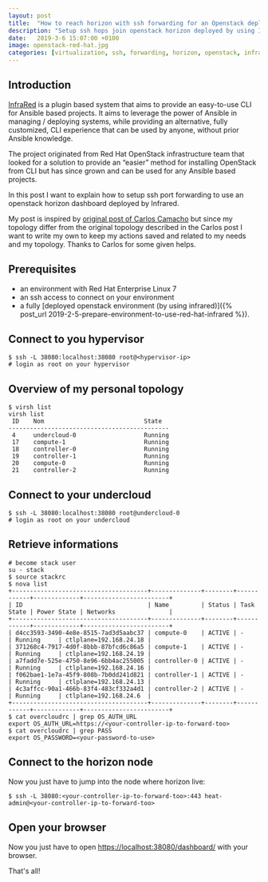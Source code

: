 ```yaml
---
layout: post
title:  "How to reach horizon with ssh forwarding for an Openstack deployed with Infrared and haproxy"
description: "Setup ssh hops join openstack horizon deployed by using Infrared and haproxy"
date:   2019-3-6 15:07:00 +0100
image: openstack-red-hat.jpg
categories: [virtualization, ssh, forwarding, horizon, openstack, infrared]
---
```

## Introduction
[InfraRed](https://infrared.readthedocs.io/en/stable/index.html) is a plugin
based system that aims to provide an easy-to-use CLI for Ansible based projects.
It aims to leverage the power of Ansible in managing / deploying systems,
while providing an alternative, fully customized, CLI experience that can be used by anyone,
without prior Ansible knowledge.

The project originated from Red Hat OpenStack infrastructure team that looked for a solution to
provide an “easier” method for installing OpenStack from CLI but has since grown and can be
used for any Ansible based projects.

In this post I want to explain how to setup ssh port forwarding to use an 
openstack horizon dashboard deployed by Infrared.

My post is inspired by [original post of Carlos Camacho](https://www.anstack.com/blog/2016/07/02/ssh-multi-hop-tripleo.html)
but since my topology differ from the original topology described in the Carlos post I want to write my own to keep
my actions saved and related to my needs and my topology. Thanks to Carlos for some given helps.

## Prerequisites
- an environment with Red Hat Enterprise Linux 7
- an ssh access to connect on your environment
- a fully [deployed openstack environment (by using infrared)]({% post_url 2019-2-5-prepare-environment-to-use-red-hat-infrared %}).

## Connect to you hypervisor

```shell
$ ssh -L 38080:localhost:38080 root@<hypervisor-ip>
# login as root on your hypervisor
```

## Overview of my personal topology

```shell
$ virsh list
virsh list
 ID    Nom                            State
---------------------------------------------
 4     undercloud-0                   Running
 17    compute-1                      Running
 18    controller-0                   Running
 19    controller-1                   Running
 20    compute-0                      Running
 21    controller-2                   Running
```

## Connect to your undercloud

```shell
$ ssh -L 38080:localhost:38080 root@undercloud-0
# login as root on your undercloud
```

## Retrieve informations

```shell
# become stack user
su - stack
$ source stackrc
$ nova list
+--------------------------------------+--------------+--------+------------+-------------+------------------------+
| ID                                   | Name         | Status | Task State | Power State | Networks               |
+--------------------------------------+--------------+--------+------------+-------------+------------------------+
| d4cc3593-3490-4e8e-8515-7ad3d5aabc37 | compute-0    | ACTIVE | -          | Running     | ctlplane=192.168.24.18 |
| 371268c4-7917-4d0f-8bbb-87bfcd6c86a5 | compute-1    | ACTIVE | -          | Running     | ctlplane=192.168.24.19 |
| a7fadd7e-525e-4750-8e96-6bb4ac255005 | controller-0 | ACTIVE | -          | Running     | ctlplane=192.168.24.16 |
| f062bae1-1e7a-45f9-808b-7b0dd241d821 | controller-1 | ACTIVE | -          | Running     | ctlplane=192.168.24.13 |
| 4c3affcc-90a1-466b-83f4-483cf332a4d1 | controller-2 | ACTIVE | -          | Running     | ctlplane=192.168.24.6  |
+--------------------------------------+--------------+--------+------------+-------------+------------------------+
$ cat overcloudrc | grep OS_AUTH_URL
export OS_AUTH_URL=https://<your-controller-ip-to-forward-too>
$ cat overcloudrc | grep PASS
export OS_PASSWORD=<your-password-to-use>
```

## Connect to the horizon node

Now you just have to jump into the node where horizon live:

```shell
$ ssh -L 38080:<your-controller-ip-to-forward-too>:443 heat-admin@<your-controller-ip-to-forward-too>
```

## Open your browser

Now you just have to open [https://localhost:38080/dashboard/](https://localhost:38080/dashboard/) with your browser.

That's all!
